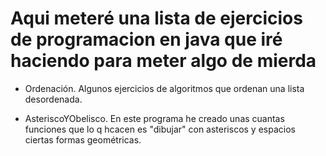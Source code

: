 # Aqui meteré una lista de ejercicios de programacion en java que iré haciendo para meter algo de mierda

+ Ordenación.
Algunos ejercicios de algoritmos que ordenan una lista desordenada.

+ AsteriscoYObelisco.
En este programa he creado unas cuantas funciones que lo q hcacen es "dibujar" con asteriscos y espacios ciertas formas geométricas.
